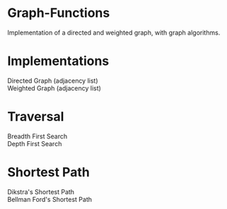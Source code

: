 # Graph-Functions
Implementation of a directed and weighted graph, with graph algorithms.
# Implementations
Directed Graph (adjacency list)  
Weighted Graph (adjacency list)
# Traversal
Breadth First Search  
Depth First Search
# Shortest Path
Dikstra's Shortest Path  
Bellman Ford's Shortest Path

